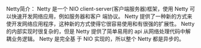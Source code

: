 Netty简介：
Netty 是一个 NIO client-server(客户端服务器)框架，使用 Netty 可以快速开发网络应用，例如服务器和客户 端协议。 Netty 提供了一种新的方式来使开发网络应用程序，这种新的方式使得它很容易使用和有很强的扩展性。 Netty 的内部实现时很复杂的，但是 Netty 提供了简单易用的 api 从网络处理代码中解耦业务逻辑。 Netty 是完全基 于 NIO 实现的，所以整个 Netty 都是异步的。
